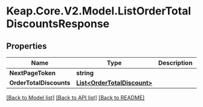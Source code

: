 # Keap.Core.V2.Model.ListOrderTotalDiscountsResponse

## Properties

Name | Type | Description | Notes
------------ | ------------- | ------------- | -------------
**NextPageToken** | **string** |  | [optional] 
**OrderTotalDiscounts** | [**List&lt;OrderTotalDiscount&gt;**](OrderTotalDiscount.md) |  | [optional] 

[[Back to Model list]](../README.md#documentation-for-models) [[Back to API list]](../README.md#documentation-for-api-endpoints) [[Back to README]](../README.md)

